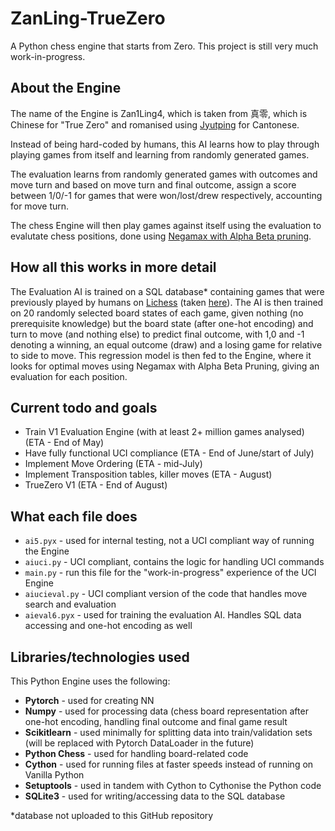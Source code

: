 # ZanLing-TrueZero
A Python chess engine that starts from Zero. This project is still very much work-in-progress.

## About the Engine
The name of the Engine is Zan1Ling4, which is taken from 真零, which is Chinese for "True Zero" and romanised using [Jyutping](https://en.wikipedia.org/wiki/Jyutping) for Cantonese. 

Instead of being hard-coded by humans, this AI learns how to play through playing games from itself and learning from randomly generated games. 

The evaluation learns from randomly generated games with outcomes and move turn and based on move turn and final outcome, assign a score between 1/0/-1 for games that were won/lost/drew respectively, accounting for move turn. 

The chess Engine will then play games against itself using the evaluation to evalutate chess positions, done using [Negamax with Alpha Beta pruning](https://en.wikipedia.org/wiki/Negamax#Negamax_with_alpha_beta_pruning).

## How all this works in more detail
The Evaluation AI is trained on a SQL database* containing games that were previously played by humans on [Lichess](lichess.com) (taken [here](https://database.lichess.org/)). The AI is then trained on 20 randomly selected board states of each game, given nothing (no prerequisite knowledge) but the board state (after one-hot encoding) and turn to move (and nothing else) to predict final outcome, with 1,0 and -1 denoting a winning, an equal outcome (draw) and a losing game for relative to side to move. This regression model is then fed to the Engine, where it looks for optimal moves using Negamax with Alpha Beta Pruning, giving an evaluation for each position.

## Current todo and goals
- Train V1 Evaluation Engine (with at least 2+ million games analysed) (ETA - End of May)
- Have fully functional UCI compliance (ETA - End of June/start of July)
- Implement Move Ordering (ETA - mid-July)
- Implement Transposition tables, killer moves (ETA - August)
- TrueZero V1 (ETA - End of August)

## What each file does
- `ai5.pyx` - used for internal testing, not a UCI compliant way of running the Engine
- `aiuci.py` - UCI compliant, contains the logic for handling UCI commands
- `main.py` - run this file for the "work-in-progress" experience of the UCI Engine
- `aiucieval.py` - UCI compliant version of the code that handles move search and evaluation
- `aieval6.pyx` - used for training the evaluation AI. Handles SQL data accessing and one-hot encoding as well

## Libraries/technologies used
This Python Engine uses the following:
- **Pytorch** - used for creating NN
- **Numpy** - used for processing data (chess board representation after one-hot encoding, handling final outcome and final game result
- **Scikitlearn** - used minimally for splitting data into train/validation sets (will be replaced with Pytorch DataLoader in the future)
- **Python Chess** - used for handling board-related code
- **Cython** - used for running files at faster speeds instead of running on Vanilla Python
- **Setuptools** - used in tandem with Cython to Cythonise the Python code
- **SQLite3** - used for writing/accessing data to the SQL database

*database not uploaded to this GitHub repository 
